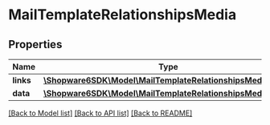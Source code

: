 # MailTemplateRelationshipsMedia

## Properties
Name | Type | Description | Notes
------------ | ------------- | ------------- | -------------
**links** | [**\Shopware6SDK\Model\MailTemplateRelationshipsMediaLinks**](MailTemplateRelationshipsMediaLinks.md) |  | [optional] 
**data** | [**\Shopware6SDK\Model\MailTemplateRelationshipsMediaData[]**](MailTemplateRelationshipsMediaData.md) |  | [optional] 

[[Back to Model list]](../../README.md#documentation-for-models) [[Back to API list]](../../README.md#documentation-for-api-endpoints) [[Back to README]](../../README.md)


